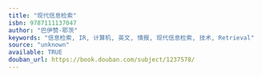 ```yaml
---
title: "现代信息检索"
isbn: 9787111137047
author: "巴伊赞-耶茨"
keywords: "信息检索, IR, 计算机, 英文, 情报, 现代信息检索, 技术, Retrieval"
source: "unknown"
available: TRUE
douban_url: https://book.douban.com/subject/1237578/
---
```

